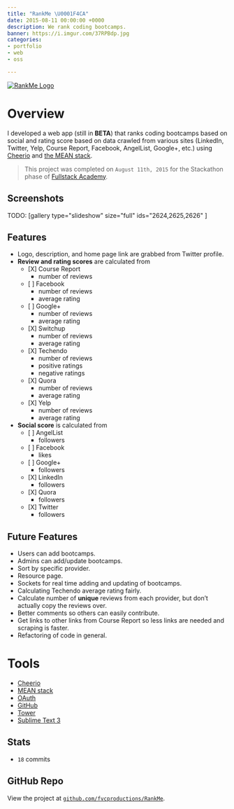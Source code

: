 ```yaml
---
title: "RankMe \U0001F4CA"
date: 2015-08-11 00:00:00 +0000
description: We rank coding bootcamps.
banner: https://i.imgur.com/37RPBdp.jpg
categories:
- portfolio
- web
- oss

---
```

[![RankMe
Logo](https://fvcproductions.files.wordpress.com/2015/08/logo.png?w=300)](https://github.com/fvcproductions/RankMe)

# Overview

I developed a web app (still in **BETA**) that ranks coding bootcamps based on social and rating score based on data crawled from various sites (LinkedIn, Twitter, Yelp, Course Report, Facebook, AngelList, Google+, etc.) using [Cheerio](https://github.com/cheeriojs/cheerio "Cheerio") and [the MEAN stack](https://mean.io "MEAN stack").

> This project was completed on `August 11th, 2015` for the Stackathon phase of [Fullstack Academy](https://fullstackacademy.com "Fullstack Academy").

## Screenshots

TODO: [gallery type="slideshow" size="full" ids="2624,2625,2626" ]

## Features

* Logo, description, and home page link are grabbed from Twitter profile.
* **Review and rating scores** are calculated from
  * \[X\] Course Report
    * number of reviews
  * \[ \] Facebook
    * number of reviews
    * average rating
  * \[ \] Google+
    * number of reviews
    * average rating
  * \[X\] Switchup
    * number of reviews
    * average rating
  * \[X\] Techendo
    * number of reviews
    * positive ratings
    * negative ratings
  * \[X\] Quora
    * number of reviews
    * average rating
  * \[X\] Yelp
    * number of reviews
    * average rating
* **Social score** is calculated from
  * \[ \] AngelList
    * followers
  * \[ \] Facebook
    * likes
  * \[ \] Google+
    * followers
  * \[X\] LinkedIn
    * followers
  * \[X\] Quora
    * followers
  * \[X\] Twitter
    * followers

## Future Features

* Users can add bootcamps.
* Admins can add/update bootcamps.
* Sort by specific provider.
* Resource page.
* Sockets for real time adding and updating of bootcamps.
* Calculating Techendo average rating fairly.
* Calculate number of **unique** reviews from each provider, but don’t actually copy the reviews over.
* Better comments so others can easily contribute.
* Get links to other links from Course Report so less links are needed and scraping is faster.
* Refactoring of code in general.

# Tools

* [Cheerio](https://github.com/cheeriojs/cheerio "Cheerio")
* [MEAN stack](https://mean.io "MEAN stack")
* [OAuth](https://oauth.net/ "OAuth")
* [GitHub](https://github.com "GitHub")
* [Tower](https://www.git-tower.com/ "Tower")
* [Sublime Text 3](https://www.sublimetext.com/3 "Sublime Text 3")

## Stats

* `18` commits

## GitHub Repo

View the project at [`github.com/fvcproductions/RankMe`](https://github.com/fvcproductions/RankMe "RankMe").

